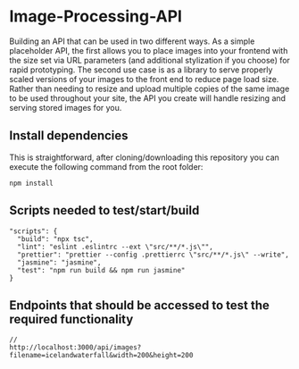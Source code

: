 # Image-Processing-API
Building an API that can be used in two different ways. As a simple placeholder API, the first allows you to place images into your frontend with the size set via URL parameters (and additional stylization if you choose) for rapid prototyping. The second use case is as a library to serve properly scaled versions of your images to the front end to reduce page load size. Rather than needing to resize and upload multiple copies of the same image to be used throughout your site, the API you create will handle resizing and serving stored images for you.

## Install dependencies
This is straightforward, after cloning/downloading this repository you can execute the following command from the root folder:

```
npm install
```

## Scripts needed to test/start/build

  ```
  "scripts": {
    "build": "npx tsc",
    "lint": "eslint .eslintrc --ext \"src/**/*.js\"",
    "prettier": "prettier --config .prettierrc \"src/**/*.js\" --write",
    "jasmine": "jasmine",
    "test": "npm run build && npm run jasmine"     
  }
  ```
  
  ## Endpoints that should be accessed to test the required functionality
  ```
  //
  http://localhost:3000/api/images?filename=icelandwaterfall&width=200&height=200
  ```
